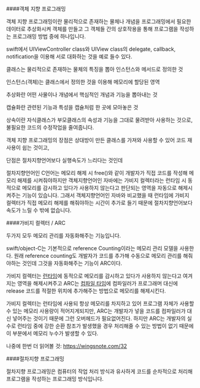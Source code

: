 ####객체 지향 프로그래밍

객체 지향 프로그래밍이란 물리적으로 존재하는 물체나 개념을 프로그래밍에서 필요한 데이터로 추상화시켜 객체를 만들고 그 객체들 간의 상호작용을 통해 프로그램을 작성하는 프로그래밍 방법 중에 하나입니다.

swift에서 UIViewController class와 UIView class의 delegate, callback, notification을 이용해 서로 대화하는 것을 예로 들수 있다.



클래스는 물리적으로 존재하는 물체의 특징을 뽑아 인스턴스와 메서드로 정의한 것

인스턴스(객체)는 클래스에서 정의한 것을 이용해 메모리에 할당된 영역

추상화란 어떤 사물이나 개념에서 핵심적인 개념과 기능을 뽑아내는 것

캡슐화란 관련된 기능과 특성을 캡슐처럼 한 곳에 모아놓은 것

상속이란 자식클래스가 부모클래스의 속성과 기능을 그대로 물려받아 사용하는 것으로, 불필요한 코드의 수정작업을 줄여줍니다.



객체 지향 프로그래밍의 장점은 상대방이 만든 클래스를 가져와 사용할 수 있어 코드 재사용이 쉽는 것이고,

단점은 절차지향언어보다 실행속도가 느리다는 것인데

절차지향언어인 C언어는 메모리 해제 시 free()와 같이 개발자가 직접 코드를 작성해 메모리 해제를 시켜줘야하지만 객체지향언어인 자바에는 가비지 컬렉터라는 런타임 시 동적으로 메모리를 감시하고 있다가 사용하지 않는다고 판단되는 영역을 자동으로 해제시켜주는 기능이 있습니다. 그래서 객체지향언어인 자바와 비교했을 때 런타임에 가비지 컬렉터가 직접 메모리 해제를 해줘야하는 시간이 추가로 들기 때문에 절차지향언어보다 속도가 느릴 수 밖에 없습니다.



####가비지 컬렉터 / ARC

두가지 모두 메모리 관리를 자동화해주는 기능입니다.

swift/object-C는 기본적으로 reference Counting이라는 메모리 관리 모델을 사용한다. 원래 reference counting도 개발자가 코드를 추가해 수동으로 메모리 관리를 해줘야하는 것인데 그것을 자동화해주는 기능이 ARC이다.

가비지 컬렉터는 <u>런타임</u>에 동적으로 메모리를 감시하고 있다가 사용하지 않는다고 여겨지는 영역을 해제시켜주고 ARC는 <u>컴파일 타임</u>에 컴파일러가 프로그래머 대신에 release 코드를 적절한 위치에 추가해주는 방법으로 메모리를 해제시킨다.

가비지 컬렉터는 런타임에 사용되 항상 메모리를 차지하고 있어 프로그램 자체가 사용할 수 있는 메모리 사용량이 적어지게되지만, ARC는 개발자가 넣을 코드를 컴파일러가 대신 넣어주는 것이기 때문에 그런 오버헤드가 필요없어진다. 하지만 ARC는 개발자의 실수로 런타임 중에 강한 순환 참조가 발생했을 경우 처리해줄 수 있는 방법이 없기 때문에 이 부분에서 메모리 누수가 발생할 수 있다. 

나중에 한번 더 읽어볼 것: https://wingsnote.com/32



####절차지향 프로그래밍

절차지향 프로그래밍은 컴퓨터의 작업 처리 방식과 유사하게 코드를 순차적으로 처리해 프로그램을 작성하는 프로그래밍 방식입니다.
